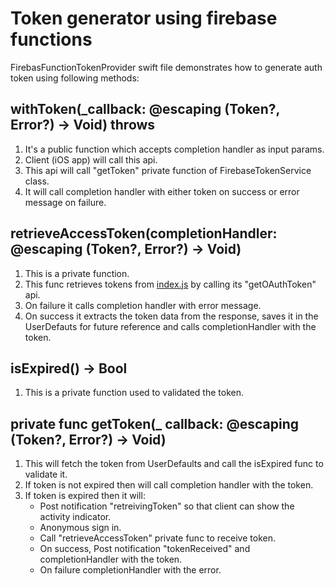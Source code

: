 # Token generator using firebase functions

FirebasFunctionTokenProvider swift file demonstrates how to generate auth token using following methods:

## withToken(_callback: @escaping (Token?, Error?) -> Void) throws
1.  It's a public function which accepts completion handler as input params.
2. Client (iOS app) will call this api.
3. This api will call "getToken" private function of FirebaseTokenService class.
4. It will call completion handler with either token on success or error message on failure.
 

## retrieveAccessToken(completionHandler: @escaping (Token?, Error?) -> Void)
1. This is a private function.
2. This func retrieves tokens from [index.js](https://github.com/google-auth-library-swift/tree/master/Sources/OAuth2/FirebaseFunctionTokenProvider/index.js) by calling its "getOAuthToken" api.
3. On failure it calls completion handler with error message.
4. On success it extracts the token data from the response, saves it in the UserDefauts for future reference and calls completionHandler with the token.

## isExpired() -> Bool
1. This is a private function used to validated the token.

##  private func getToken(_ callback: @escaping (Token?, Error?) -> Void) 
1. This will fetch the token from UserDefaults and call the isExpired func to validate it. 
2. If token is not expired then will call completion handler with the token.
3. If token is expired then it will:
    - Post notification "retreivingToken" so that client can show the activity indicator.
    - Anonymous sign in.
    - Call "retrieveAccessToken" private func to receive token.
    - On success, Post notification "tokenReceived" and completionHandler with the token.
    - On failure completionHandler with the error.

